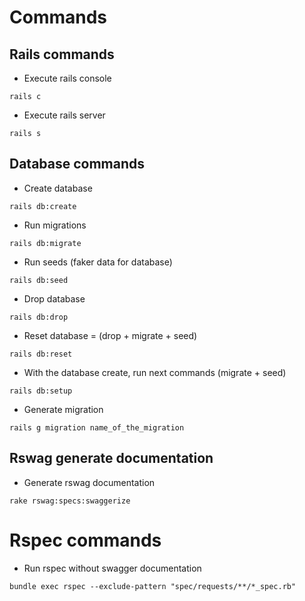 # Commands

## Rails commands

- Execute rails console

`rails c`

- Execute rails server

`rails s`

## Database commands

- Create database

`rails db:create`

- Run migrations

`rails db:migrate`

- Run seeds (faker data for database)

`rails db:seed`

- Drop database

`rails db:drop`

- Reset database = (drop + migrate + seed)

`rails db:reset`

- With the database create, run next commands (migrate + seed)

`rails db:setup`

- Generate migration

`rails g migration name_of_the_migration`

## Rswag generate documentation

- Generate rswag documentation

`rake rswag:specs:swaggerize`

# Rspec commands

- Run rspec without swagger documentation

`bundle exec rspec --exclude-pattern "spec/requests/**/*_spec.rb"`
